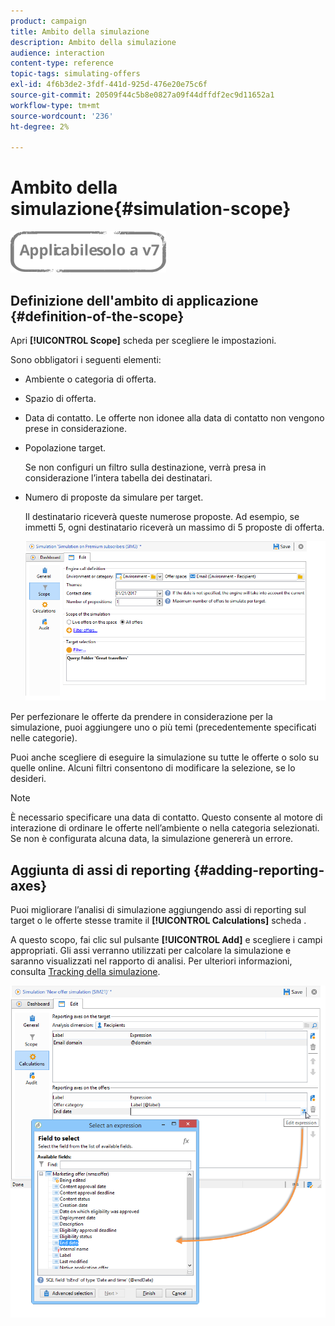 ```yaml
---
product: campaign
title: Ambito della simulazione
description: Ambito della simulazione
audience: interaction
content-type: reference
topic-tags: simulating-offers
exl-id: 4f6b3de2-3fdf-441d-925d-476e20e75c6f
source-git-commit: 20509f44c5b8e0827a09f44dffdf2ec9d11652a1
workflow-type: tm+mt
source-wordcount: '236'
ht-degree: 2%

---
```


# Ambito della simulazione{#simulation-scope}

![](../../assets/v7-only.svg)

## Definizione dell&#39;ambito di applicazione {#definition-of-the-scope}

Apri **[!UICONTROL Scope]** scheda per scegliere le impostazioni.

Sono obbligatori i seguenti elementi:

* Ambiente o categoria di offerta.
* Spazio di offerta.
* Data di contatto. Le offerte non idonee alla data di contatto non vengono prese in considerazione.
* Popolazione target.

   Se non configuri un filtro sulla destinazione, verrà presa in considerazione l’intera tabella dei destinatari.

* Numero di proposte da simulare per target.

   Il destinatario riceverà queste numerose proposte. Ad esempio, se immetti 5, ogni destinatario riceverà un massimo di 5 proposte di offerta.

   ![](assets/offer_simulation_009.png)

Per perfezionare le offerte da prendere in considerazione per la simulazione, puoi aggiungere uno o più temi (precedentemente specificati nelle categorie).

Puoi anche scegliere di eseguire la simulazione su tutte le offerte o solo su quelle online. Alcuni filtri consentono di modificare la selezione, se lo desideri.

>[!NOTE]
>
>È necessario specificare una data di contatto. Questo consente al motore di interazione di ordinare le offerte nell’ambiente o nella categoria selezionati. Se non è configurata alcuna data, la simulazione genererà un errore.

## Aggiunta di assi di reporting {#adding-reporting-axes}

Puoi migliorare l’analisi di simulazione aggiungendo assi di reporting sul target o le offerte stesse tramite il **[!UICONTROL Calculations]** scheda .

A questo scopo, fai clic sul pulsante **[!UICONTROL Add]** e scegliere i campi appropriati. Gli assi verranno utilizzati per calcolare la simulazione e saranno visualizzati nel rapporto di analisi. Per ulteriori informazioni, consulta [Tracking della simulazione](../../interaction/using/simulation-tracking.md).

![](assets/offer_simulation_011.png)
